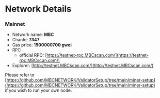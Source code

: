 # Network Details

### Mainnet

* Network name: **MBC**
* ChanId: **7347**
* Gas price: **1500000700 gwei**
* RPC
  * official RPC: [https://testnet-rpc.MBCscan.com/](https://testnet-rpc.MBCscan.com/)​
* Explorer: [http://testnet.MBCscan.com/](http://testnet.MBCscan.com/)​

Please refer to [https://github.com/MBCNETWORK/ValidatorSetup/tree/main/miner-setup](https://github.com/MBCNETWORK/ValidatorSetup/tree/main/miner-setup) if you wish to run your own node.
